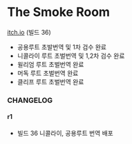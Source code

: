 # The Smoke Room

[itch.io](https://thegoodnightfellowship.itch.io/the-smoke-room) (빌드 36)

- 공용루트 초발번역 및 1차 검수 완료
- 니콜라이 루트 초벌번역 및 1,2차 검수 완료
- 윌리엄 루트 초벌번역 완료
- 머독 루트 초벌번역 완료
- 클리프 루트 초벌번역 완료

### CHANGELOG

#### r1

- 빌드 36 니콜라이, 공용루트 번역 배포
